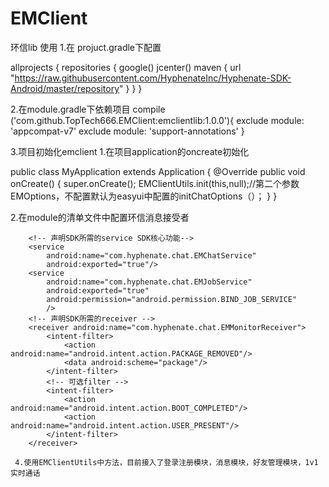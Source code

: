 # EMClient
环信lib
使用
1.在 projuct.gradle下配置

allprojects {
    repositories {
        google()
        jcenter()
        maven { url "https://raw.githubusercontent.com/HyphenateInc/Hyphenate-SDK-Android/master/repository" }
    }
}

2.在module.gradle下依赖项目
  compile ('com.github.TopTech666.EMClient:emclientlib:1.0.0'){
        exclude module: 'appcompat-v7'
        exclude module: 'support-annotations'
    }
 
3.项目初始化emclient
 1.在项目application的oncreate初始化
 
  public class MyApplication extends Application {
    @Override
    public void onCreate() {
        super.onCreate();
        EMClientUtils.init(this,null);//第二个参数EMOptions，不配置默认为easyui中配置的initChatOptions（）；
    }
}

 
    
  2.在module的清单文件中配置环信消息接受者
     <!-- 设置环信应用的AppKey -->
        <meta-data
            android:name="EASEMOB_APPKEY"
            android:value="easemob-demo#chatdemoui"/><!--需要去环信上申请appkey-->
    
        <!-- 声明SDK所需的service SDK核心功能-->
        <service
            android:name="com.hyphenate.chat.EMChatService"
            android:exported="true"/>
        <service
            android:name="com.hyphenate.chat.EMJobService"
            android:exported="true"
            android:permission="android.permission.BIND_JOB_SERVICE"
            />
        <!-- 声明SDK所需的receiver -->
        <receiver android:name="com.hyphenate.chat.EMMonitorReceiver">
            <intent-filter>
                <action android:name="android.intent.action.PACKAGE_REMOVED"/>
                <data android:scheme="package"/>
            </intent-filter>
            <!-- 可选filter -->
            <intent-filter>
                <action android:name="android.intent.action.BOOT_COMPLETED"/>
                <action android:name="android.intent.action.USER_PRESENT"/>
            </intent-filter>
        </receiver>
        
     4.使用EMClientUtils中方法，目前接入了登录注册模块，消息模块，好友管理模块，1v1实时通话
